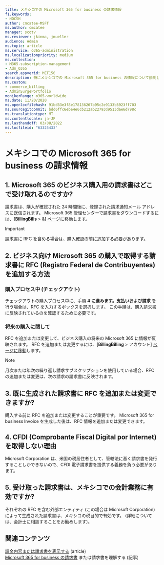 ```yaml
---
title: メキシコでの Microsoft 365 for business の請求情報
f1.keywords:
- NOCSH
author: cmcatee-MSFT
ms.author: cmcatee
manager: scotv
ms.reviewer: jkinma, jmueller
audience: Admin
ms.topic: article
ms.service: o365-administration
ms.localizationpriority: medium
ms.collection:
- M365-subscription-management
- Adm_O365
search.appverid: MET150
description: 特にメキシコでの Microsoft 365 for business の情報について説明します。
ms.custom:
- commerce_billing
- AdminSurgePortfolio
monikerRange: o365-worldwide
ms.date: 11/20/2020
ms.openlocfilehash: 91bd33e3f8e178136267b95c2e9133b5923ff703
ms.sourcegitcommit: bdd6ffc6ebe4e6cb212ab22793d9513dae6d798c
ms.translationtype: MT
ms.contentlocale: ja-JP
ms.lasthandoff: 03/08/2022
ms.locfileid: "63325433"
---
```

# <a name="billing-information-for-microsoft-365-for-business-in-mexico"></a>メキシコでの Microsoft 365 for business の請求情報

## <a name="1-where-can-i-get-an-invoice-for-my-microsoft-365-for-business-purchase"></a>1. Microsoft 365 のビジネス購入用の請求書はどこで受け取れるのですか?

請求書は、購入が確認された 24 時間後に、登録された請求通知メール アドレスに送信されます。 Microsoft 365 管理センターで請求書をダウンロードするには、[**BillingBills** >  &<a href="https://go.microsoft.com/fwlink/p/?linkid=2102895" target="_blank">] ページに移動</a>します。

> [!IMPORTANT]
> 請求書に RFC を含める場合は、購入確認の前に追加する必要があります。

## <a name="2-how-can-i-add-my-rfc-registro-federal-de-contribuyentes-to-the-invoice-i-get-for-the-purchase-of-microsoft-365-for-business"></a>2. ビジネス向け Microsoft 365 の購入で取得する請求書に RFC (Registro Federal de Contribuyentes) を追加する方法

### <a name="during-the-purchase-process-checkout"></a>購入プロセス中 (チェックアウト)

チェックアウトの購入プロセス中に、手順 **4 に進みます。支払いおよび請求** を行う場合は、RFC を入力するボックスを選択します。 この手順は、購入請求書に反映されているのを確認するために必要です。

### <a name="for-your-future-purchases"></a>将来の購入に関して

RFC を追加または変更して、ビジネス購入の将来の Microsoft 365 に情報が反映されます。 RFC を追加または変更するには、[**BillingBilling** >  アカウント] <a href="https://go.microsoft.com/fwlink/p/?linkid=2084771" target="_blank">ページに移動</a>します。

> [!NOTE]
> 月次または年次の繰り返し請求サブスクリプションを使用している場合、RFC の追加または変更は、次の請求の請求書に反映されます。

## <a name="3-can-i-add-or-modify-my-rfc-to-an-invoice-that-was-already-generated"></a>3. 既に生成された請求書に RFC を追加または変更できますか?

購入する前に RFC を追加または変更することが重要です。 Microsoft 365 for business Invoice を生成した後は、RFC 情報を追加または変更できます。

## <a name="4-why-dont-i-get-a-cfdi-comprobante-fiscal-digital-por-internet"></a>4. CFDI (Comprobante Fiscal Digital por Internet) を取得しない理由

Microsoft Corporation は、米国の税居住者として、管轄法に基く請求書を発行することしかできないので、CFDI 電子請求書を提供する義務を負う必要があります。

## <a name="5-is-the-invoice-i-receive-valid-for-my-accounting-operations-in-mexico"></a>5. 受け取った請求書は、メキシコでの会計業務に有効ですか?

それぞれの RFC を含む外部エンティティ (この場合は Microsoft Corporation) によって生成された請求書は、メキシコの税目的で有効です。 (詳細については、会計士に相談することをお勧めします)。

## <a name="related-content"></a>関連コンテンツ

[課金内容または請求書を表示する](view-your-bill-or-invoice.md) (article)\
[Microsoft 365 for business の請求書](understand-your-invoice2.md) または請求書を理解する (記事)
